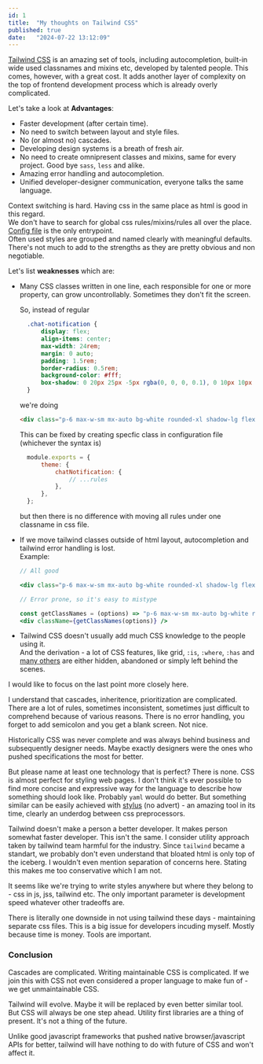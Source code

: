 ```yaml
---
id: 1
title:  "My thoughts on Tailwind CSS"
published: true
date:   "2024-07-22 13:12:09"
---
```


[Tailwind CSS](https://tailwindcss.com) is an amazing set of tools, including autocompletion, built-in wide used classnames and mixins etc, developed by talented people. This comes, however, with a great cost. It adds another layer of complexity on the top of frontend development process which is already overly complicated.




Let's take a look at **Advantages**:
- Faster development (after certain time).
- No need to switch between layout and style files.
- No (or almost no) cascades.
- Developing design systems is a breath of fresh air. 
- No need to create omnipresent classes and mixins, same for every project. Good bye `sass`, `less` and alike.
- Amazing error handling and autocompletion.
- Unified developer-designer communication, everyone talks the same language.

Context switching is hard. Having css in the same place as html is good in this regard.  
We don't have to search for global css rules/mixins/rules all over the place. [Config file](https://tailwindcss.com/docs/configuration) is the only entrypoint.  
Often used styles are grouped and named clearly with meaningful defaults.  
There's not much to add to the strengths as they are pretty obvious and non negotiable.

Let's list **weaknesses** which are: 

- Many CSS classes written in one line, each responsible for one or more property, can grow uncontrollably. 
Sometimes they don't fit the screen.
  
  So, instead of regular 
  ```css
    .chat-notification {
        display: flex;
        align-items: center;
        max-width: 24rem;
        margin: 0 auto;
        padding: 1.5rem;
        border-radius: 0.5rem;
        background-color: #fff;
        box-shadow: 0 20px 25px -5px rgba(0, 0, 0, 0.1), 0 10px 10px -5px rgba(0, 0, 0, 0.04);
    }
  ```
  we're doing
  ```html
  <div class="p-6 max-w-sm mx-auto bg-white rounded-xl shadow-lg flex items-center space-x-4" />
  ```
    This can be fixed by creating specfic class in configuration file (whichever the syntax is)

  ```js
    module.exports = {
        theme: {
            chatNotification: {
                // ...rules
            },
        },
    };
  ```

  but then there is no difference with moving all rules under one classname in css file. 

- If we move tailwind classes outside of html layout, autocompletion and tailwind error handling is lost.  
    Example:
    ```jsx
    // All good

    <div class="p-6 max-w-sm mx-auto bg-white rounded-xl shadow-lg flex items-center space-x-4" />
    ```  

    
    ```jsx
    // Error prone, so it's easy to mistype

    const getClassNames = (options) => "p-6 max-w-sm mx-auto bg-white rounded-xl shadow-lg flex items-center space-x-4";
    <div className={getClassNames(options)} />
    ```  

- Tailwind CSS doesn't usually add much CSS knowledge to the people using it.  
And the derivation - a lot of CSS features, like grid, `:is`, `:where`, `:has` and [many others](https://developer.chrome.com/blog/new-in-web-ui-io-2024) are either hidden, abandoned or simply left behind the scenes.

I would like to focus on the last point more closely here.

I understand that cascades, inheritence, prioritization are complicated.
There are a lot of rules, sometimes inconsistent, sometimes just difficult to comprehend because of various reasons.
There is no error handling, you forget to add semicolon and you get a blank screen. Not nice.

Historically CSS was never complete and was always behind business and subsequently designer needs. 
Maybe exactly designers were the ones who pushed specifications the most for better. 

But please name at least one technology that is perfect? There is none.
CSS is almost perfect for styling web pages. I don't think it's ever possible to find more concise and expressive way for the language to describe how something should look like. Probably `yaml` would do better. But something similar can be easily achieved with [stylus](https://stylus-lang.com) (no advert) - an amazing tool in its time, clearly an underdog between css preprocessors.

Tailwind doesn't make a person a better developer. It makes person somewhat faster developer.
This isn't the same. I consider utility approach taken by tailwind team harmful for the industry.
Since `tailwind` became a standart, we probably don't even understand that bloated html is only top of the iceberg.
I wouldn't even mention separation of concerns here. Stating this makes me too conservative which I am not.

It seems like we're trying to write styles anywhere but where they belong to - css in js, jss, tailwind etc.
The only important parameter is development speed whatever other tradeoffs are. 

There is literally one downside in not using tailwind these days - maintaining separate css files. This is a big issue for developers incuding myself. Mostly because time is money. Tools are important. 

### Conclusion

Cascades are complicated. Writing maintainable CSS is complicated. If we join this with
CSS not even considered a proper language to make fun of - we get unmaintainable CSS.

Tailwind will evolve. Maybe it will be replaced by even better similar tool.  
But CSS will always be one step ahead. Utility first libraries are a thing of present.
It's not a thing of the future.

Unlike good javascript frameworks that pushed native browser/javascript APIs for better, tailwind will have nothing to do with future of CSS and won't affect it.